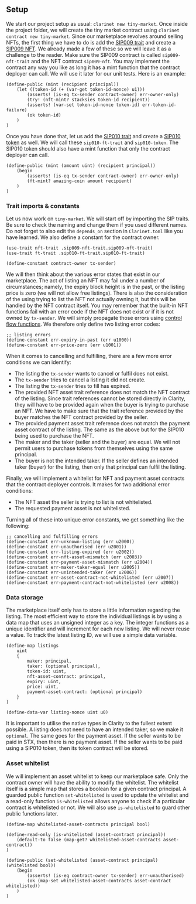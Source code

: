 ## Setup

We start our project setup as usual: `clarinet new tiny-market`. Once inside the
project folder, we will create the tiny market contract using
`clarinet contract new tiny-market`. Since our marketplace revolves around
selling NFTs, the first thing we have to do is add the
[SIP009 trait](ch10-01-sip009-nft-standard.md) and create a
[SIP009 NFT](ch10-02-creating-a-sip009-nft.md). We already made a few of these
so we will leave it as a challenge to the reader. Make sure the SIP009 contract
is called `sip009-nft-trait` and the NFT contract `sip009-nft`. You may
implement the contract any way you like as long it has a mint function that the
contract deployer can call. We will use it later for our unit tests. Here is an
example:

```Clarity,{"nonplayable":true}
(define-public (mint (recipient principal))
	(let ((token-id (+ (var-get token-id-nonce) u1)))
		(asserts! (is-eq tx-sender contract-owner) err-owner-only)
		(try! (nft-mint? stacksies token-id recipient))
		(asserts! (var-set token-id-nonce token-id) err-token-id-failure)
		(ok token-id)
	)
)
```

Once you have done that, let us add the
[SIP010 trait](ch10-03-sip010-ft-standard.md) and create a
[SIP010 token](ch10-04-creating-a-sip010-ft.md) as well. We will call these
`sip010-ft-trait` and `sip010-token`. The SIP010 token should also have a mint
function that only the contract deployer can call.

```Clarity,{"nonplayable":true}
(define-public (mint (amount uint) (recipient principal))
	(begin
		(asserts! (is-eq tx-sender contract-owner) err-owner-only)
		(ft-mint? amazing-coin amount recipient)
	)
)
```

### Trait imports & constants

Let us now work on `tiny-market`. We will start off by importing the SIP traits.
Be sure to check the naming and change them if you used different names. Do not
forget to also edit the `depends_on` section in `Clarinet.toml` like you have
learned. We also define a constant for the contract owner.

```Clarity,{"nonplayable":true}
(use-trait nft-trait .sip009-nft-trait.sip009-nft-trait)
(use-trait ft-trait .sip010-ft-trait.sip010-ft-trait)

(define-constant contract-owner tx-sender)
```

We will then think about the various error states that exist in our marketplace.
The act of listing an NFT may fail under a number of circumstances; namely, the
expiry block height is in the past, or the listing price is zero (we will not
allow free listings). There is also the consideration of the using trying to
list the NFT not actually owning it, but this will be handled by the NFT
contract itself. You may remember that the built-in NFT functions fail with an
error code if the NFT does not exist or if it is not owned by `tx-sender`. We
will simply propagate those errors using
[control flow functions](ch06-00-control-flow.md). We therefore only define two
listing error codes:

```Clarity,{"nonplayable":true}
;; listing errors
(define-constant err-expiry-in-past (err u1000))
(define-constant err-price-zero (err u1001))
```

When it comes to cancelling and fulfilling, there are a few more error
conditions we can identify:

- The listing the `tx-sender` wants to cancel or fulfil does not exist.
- The `tx-sender` tries to cancel a listing it did not create.
- The listing the `tx-sender` tries to fill has expired.
- The provided NFT asset trait reference does not match the NFT contract of the
  listing. Since trait references cannot be stored directly in Clarity, they
  will have to be provided again when the buyer is trying to purchase an NFT. We
  have to make sure that the trait reference provided by the buyer matches the
  NFT contract provided by the seller.
- The provided payment asset trait reference does not match the payment asset
  contract of the listing. The same as the above but for the SIP010 being used
  to purchase the NFT.
- The maker and the taker (seller and the buyer) are equal. We will not permit
  users to purchase tokens from themselves using the same principal.
- The buyer is not the intended taker. If the seller defines an intended taker
  (buyer) for the listing, then only that principal can fulfil the listing.

Finally, we will implement a whitelist for NFT and payment asset contracts that
the contract deployer controls. It makes for two additional error conditions:

- The NFT asset the seller is trying to list is not whitelisted.
- The requested payment asset is not whitelisted.

Turning all of these into unique error constants, we get something like the
following:

```Clarity,{"nonplayable":true}
;; cancelling and fulfilling errors
(define-constant err-unknown-listing (err u2000))
(define-constant err-unauthorised (err u2001))
(define-constant err-listing-expired (err u2002))
(define-constant err-nft-asset-mismatch (err u2003))
(define-constant err-payment-asset-mismatch (err u2004))
(define-constant err-maker-taker-equal (err u2005))
(define-constant err-unintended-taker (err u2006))
(define-constant err-asset-contract-not-whitelisted (err u2007))
(define-constant err-payment-contract-not-whitelisted (err u2008))
```

### Data storage

The marketplace itself only has to store a little information regarding the
listing. The most efficient way to store the individual listings is by using a
data map that uses an unsigned integer as a key. The integer functions as a
unique identifier and will increment for each new listing. We will never reuse a
value. To track the latest listing ID, we will use a simple data variable.

```Clarity,{"nonplayable":true}
(define-map listings
	uint
	{
		maker: principal,
		taker: (optional principal),
		token-id: uint,
		nft-asset-contract: principal,
		expiry: uint,
		price: uint,
		payment-asset-contract: (optional principal)
	}
)

(define-data-var listing-nonce uint u0)
```

It is important to utilise the native types in Clarity to the fullest extent
possible. A listing does not need to have an intended taker, so we make it
`optional`. The same goes for the payment asset. If the seller wants to be paid
in STX, then there is no payment asset. If the seller wants to be paid using a
SIP010 token, then its token contract will be stored.

### Asset whitelist

We will implement an asset whitelist to keep our marketplace safe. Only the
contract owner will have the ability to modify the whitelist. The whitelist
itself is a simple map that stores a boolean for a given contract principal. A
guarded public function `set-whitelisted` is used to update the whitelist and a
read-only function `is-whitelisted` allows anyone to check if a particular
contract is whitelisted or not. We will also use `is-whitelisted` to guard other
public functions later.

```Clarity,{"nonplayable":true}
(define-map whitelisted-asset-contracts principal bool)

(define-read-only (is-whitelisted (asset-contract principal))
	(default-to false (map-get? whitelisted-asset-contracts asset-contract))
)

(define-public (set-whitelisted (asset-contract principal) (whitelisted bool))
	(begin
		(asserts! (is-eq contract-owner tx-sender) err-unauthorised)
		(ok (map-set whitelisted-asset-contracts asset-contract whitelisted))
	)
)
```
